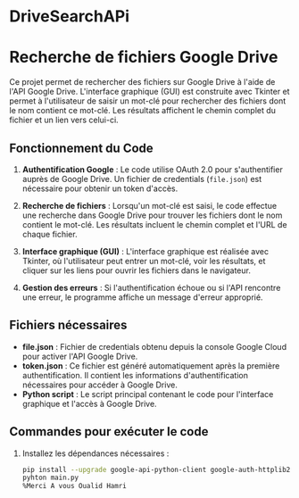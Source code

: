 # DriveSearchAPi
# Recherche de fichiers Google Drive

Ce projet permet de rechercher des fichiers sur Google Drive à l'aide de l'API Google Drive. L'interface graphique (GUI) est construite avec Tkinter et permet à l'utilisateur de saisir un mot-clé pour rechercher des fichiers dont le nom contient ce mot-clé. Les résultats affichent le chemin complet du fichier et un lien vers celui-ci.

## Fonctionnement du Code

1. **Authentification Google** : Le code utilise OAuth 2.0 pour s'authentifier auprès de Google Drive. Un fichier de credentials (`file.json`) est nécessaire pour obtenir un token d'accès.
   
2. **Recherche de fichiers** : Lorsqu'un mot-clé est saisi, le code effectue une recherche dans Google Drive pour trouver les fichiers dont le nom contient le mot-clé. Les résultats incluent le chemin complet et l'URL de chaque fichier.

3. **Interface graphique (GUI)** : L'interface graphique est réalisée avec Tkinter, où l'utilisateur peut entrer un mot-clé, voir les résultats, et cliquer sur les liens pour ouvrir les fichiers dans le navigateur.

4. **Gestion des erreurs** : Si l'authentification échoue ou si l'API rencontre une erreur, le programme affiche un message d'erreur approprié.

## Fichiers nécessaires

- **file.json** : Fichier de credentials obtenu depuis la console Google Cloud pour activer l'API Google Drive.
- **token.json** : Ce fichier est généré automatiquement après la première authentification. Il contient les informations d'authentification nécessaires pour accéder à Google Drive.
- **Python script** : Le script principal contenant le code pour l'interface graphique et l'accès à Google Drive.

## Commandes pour exécuter le code

1. Installez les dépendances nécessaires :
   ```bash
   pip install --upgrade google-api-python-client google-auth-httplib2 google-auth-oauthlib
   pyhton main.py
   %Merci A vous Oualid Hamri
